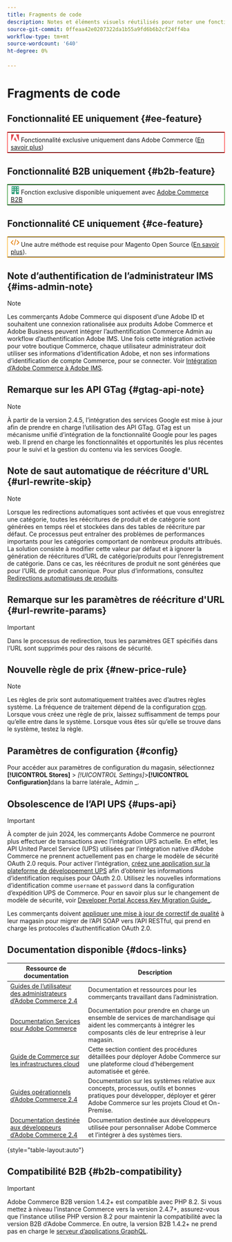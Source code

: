 ```yaml
---
title: Fragments de code
description: Notes et éléments visuels réutilisés pour noter une fonctionnalité ou une page s’appliquant à une édition spécifique
source-git-commit: 0ffeaa42e0207322da1b55a9fd6b6b2cf24ff4ba
workflow-type: tm+mt
source-wordcount: '640'
ht-degree: 0%

---
```


# Fragments de code

## Fonctionnalité EE uniquement {#ee-feature}

<table style="border:1px solid red">
<tr><td><img alt="Fonctionnalité Adobe Commerce" src="../assets/adobe-logo.svg" width="20" height="20" /> Fonctionnalité exclusive uniquement dans Adobe Commerce (<a href="https://experienceleague.adobe.com/docs/commerce-admin/user-guides/home.html?lang=fr#product-editions">En savoir plus</a>)</td></tr>
</table>

## Fonctionnalité B2B uniquement {#b2b-feature}

<table style="border:1px solid green">
<tr><td><img alt="Fonctionnalité B2B d’Adobe Commerce" src="../assets/b2b.svg" width="20" height="20" /> Fonction exclusive disponible uniquement avec <a href="https://experienceleague.adobe.com/docs/commerce-admin/b2b/introduction.html?lang=fr">Adobe Commerce B2B</a></td></tr>
</table>

## Fonctionnalité CE uniquement {#ce-feature}

<table style="border:1px solid orange">
<tr><td><img alt="Fonctionnalité Magento Open Source" src="../assets/open-source.svg" width="20" height="20" /> Une autre méthode est requise pour Magento Open Source (<a href="https://experienceleague.adobe.com/docs/commerce-admin/user-guides/home.html?lang=fr#product-editions">En savoir plus</a>).</td></tr>
</table>

## Note d’authentification de l’administrateur IMS {#ims-admin-note}

>[!NOTE]
>
>Les commerçants Adobe Commerce qui disposent d’une Adobe ID et souhaitent une connexion rationalisée aux produits Adobe Commerce et Adobe Business peuvent intégrer l’authentification Commerce Admin au workflow d’authentification Adobe IMS. Une fois cette intégration activée pour votre boutique Commerce, chaque utilisateur administrateur doit utiliser ses informations d’identification Adobe, et non ses informations d’identification de compte Commerce, pour se connecter. Voir [ Intégration d’Adobe Commerce à Adobe IMS](/help/getting-started/adobe-ims-integration-overview.md).

## Remarque sur les API GTag {#gtag-api-note}

>[!NOTE]
>
>À partir de la version 2.4.5, l’intégration des services Google est mise à jour afin de prendre en charge l’utilisation des API GTag. GTag est un mécanisme unifié d’intégration de la fonctionnalité Google pour les pages web. Il prend en charge les fonctionnalités et opportunités les plus récentes pour le suivi et la gestion du contenu via les services Google.

## Note de saut automatique de réécriture d'URL {#url-rewrite-skip}

>[!NOTE]
>
>Lorsque les redirections automatiques sont activées et que vous enregistrez une catégorie, toutes les réécritures de produit et de catégorie sont générées en temps réel et stockées dans des tables de réécriture par défaut. Ce processus peut entraîner des problèmes de performances importants pour les catégories comportant de nombreux produits attribués. La solution consiste à modifier cette valeur par défaut et à ignorer la génération de réécritures d’URL de catégorie/produits pour l’enregistrement de catégorie. Dans ce cas, les réécritures de produit ne sont générées que pour l’URL de produit canonique. Pour plus d’informations, consultez [Redirections automatiques de produits](/help/merchandising-promotions/url-redirect-product-automatic.md).

## Remarque sur les paramètres de réécriture d'URL {#url-rewrite-params}

>[!IMPORTANT]
>
>Dans le processus de redirection, tous les paramètres GET spécifiés dans l’URL sont supprimés pour des raisons de sécurité.

## Nouvelle règle de prix {#new-price-rule}

>[!NOTE]
>
>Les règles de prix sont automatiquement traitées avec d’autres règles système. La fréquence de traitement dépend de la configuration [cron](https://experienceleague.adobe.com/docs/commerce-operations/configuration-guide/cli/configure-cron-jobs.html?lang=fr). Lorsque vous créez une règle de prix, laissez suffisamment de temps pour qu’elle entre dans le système. Lorsque vous êtes sûr qu’elle se trouve dans le système, testez la règle.

## Paramètres de configuration {#config}

Pour accéder aux paramètres de configuration du magasin, sélectionnez **[!UICONTROL Stores]** > _[!UICONTROL Settings]_>**[!UICONTROL Configuration]**&#x200B;dans la barre latérale_ Admin _.

## Obsolescence de l’API UPS {#ups-api}

>[!IMPORTANT]
>
>À compter de juin 2024, les commerçants Adobe Commerce ne pourront plus effectuer de transactions avec l’intégration UPS actuelle. En effet, les API United Parcel Service (UPS) utilisées par l’intégration native d’Adobe Commerce ne prennent actuellement pas en charge le modèle de sécurité OAuth 2.0 requis. Pour activer l’intégration, [créez une application sur la plateforme de développement UPS](https://developer.ups.com/get-started) afin d’obtenir les informations d’identification requises pour OAuth 2.0. Utilisez les nouvelles informations d’identification comme `username` et `password` dans la configuration d’expédition UPS de Commerce. Pour en savoir plus sur le changement de modèle de sécurité, voir [Developer Portal Access Key Migration Guide_](https://developer.ups.com/oauth-developer-guide). <br/>
>
>Les commerçants doivent [appliquer une mise à jour de correctif de qualité](https://experienceleague.adobe.com/docs/commerce-knowledge-base/kb/troubleshooting/known-issues-patches-attached/ups-shipping-method-integration-migration-from-soap-to-restful-api.html?lang=fr) à leur magasin pour migrer de l’API SOAP vers l’API RESTful, qui prend en charge les protocoles d’authentification OAuth 2.0.


## Documentation disponible {#docs-links}

| Ressource de documentation | Description |
|----------------------- | ----------- |
| [Guides de l’utilisateur des administrateurs d’Adobe Commerce 2.4](../landing/home.md) | Documentation et ressources pour les commerçants travaillant dans l’administration. |
| [Documentation Services pour Adobe Commerce](https://experienceleague.adobe.com/docs/commerce/user-guides/home.html?lang=fr) | Documentation pour prendre en charge un ensemble de services de marchandisage qui aident les commerçants à intégrer les composants clés de leur entreprise à leur magasin. |
| [Guide de Commerce sur les infrastructures cloud](https://experienceleague.adobe.com/docs/commerce-cloud-service/user-guide/overview.html?lang=fr) | Cette section contient des procédures détaillées pour déployer Adobe Commerce sur une plateforme cloud d’hébergement automatisée et gérée. |
| [Guides opérationnels d’Adobe Commerce 2.4](https://experienceleague.adobe.com/docs/commerce-operations/operational-guides/home.html?lang=fr) | Documentation sur les systèmes relative aux concepts, processus, outils et bonnes pratiques pour développer, déployer et gérer Adobe Commerce sur les projets Cloud et On-Premise. |
| [Documentation destinée aux développeurs d’Adobe Commerce 2.4](https://developer.adobe.com/commerce/docs) | Documentation destinée aux développeurs utilisée pour personnaliser Adobe Commerce et l’intégrer à des systèmes tiers. |

{style="table-layout:auto"}

## Compatibilité B2B {#b2b-compatibility}

>[!IMPORTANT]
>
>Adobe Commerce B2B version 1.4.2+ est compatible avec PHP 8.2. Si vous mettez à niveau l’instance Commerce vers la version 2.4.7+, assurez-vous que l’instance utilise PHP version 8.2 pour maintenir la compatibilité avec la version B2B d’Adobe Commerce. En outre, la version B2B 1.4.2+ ne prend pas en charge le [serveur d’applications GraphQL](https://experienceleague.adobe.com/fr/docs/commerce-operations/performance-best-practices/concepts/application-server).
